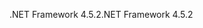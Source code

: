 <span data-ttu-id="964b0-101">.NET Framework 4.5.2</span><span class="sxs-lookup"><span data-stu-id="964b0-101">.NET Framework 4.5.2</span></span>
